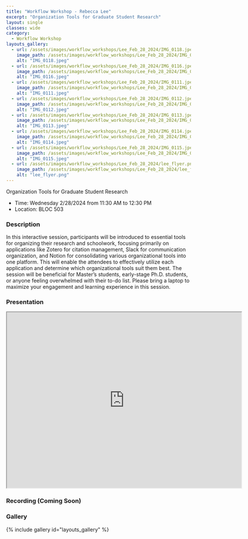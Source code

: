 ```yaml
---
title: "Workflow Workshop - Rebecca Lee"
excerpt: "Organization Tools for Graduate Student Research"
layout: single
classes: wide
category:
  - Workflow Workshop
layouts_gallery:
  - url: /assets/images/workflow_workshops/Lee_Feb_28_2024/IMG_0118.jpeg
    image_path: /assets/images/workflow_workshops/Lee_Feb_28_2024/IMG_0118.jpeg
    alt: "IMG_0118.jpeg"
  - url: /assets/images/workflow_workshops/Lee_Feb_28_2024/IMG_0116.jpeg
    image_path: /assets/images/workflow_workshops/Lee_Feb_28_2024/IMG_0116.jpeg
    alt: "IMG_0116.jpeg"
  - url: /assets/images/workflow_workshops/Lee_Feb_28_2024/IMG_0111.jpeg
    image_path: /assets/images/workflow_workshops/Lee_Feb_28_2024/IMG_0111.jpeg
    alt: "IMG_0111.jpeg"
  - url: /assets/images/workflow_workshops/Lee_Feb_28_2024/IMG_0112.jpeg
    image_path: /assets/images/workflow_workshops/Lee_Feb_28_2024/IMG_0112.jpeg
    alt: "IMG_0112.jpeg"
  - url: /assets/images/workflow_workshops/Lee_Feb_28_2024/IMG_0113.jpeg
    image_path: /assets/images/workflow_workshops/Lee_Feb_28_2024/IMG_0113.jpeg
    alt: "IMG_0113.jpeg"
  - url: /assets/images/workflow_workshops/Lee_Feb_28_2024/IMG_0114.jpeg
    image_path: /assets/images/workflow_workshops/Lee_Feb_28_2024/IMG_0114.jpeg
    alt: "IMG_0114.jpeg"
  - url: /assets/images/workflow_workshops/Lee_Feb_28_2024/IMG_0115.jpeg
    image_path: /assets/images/workflow_workshops/Lee_Feb_28_2024/IMG_0115.jpeg
    alt: "IMG_0115.jpeg"
  - url: /assets/images/workflow_workshops/Lee_Feb_28_2024/lee_flyer.png
    image_path: /assets/images/workflow_workshops/Lee_Feb_28_2024/lee_flyer.png
    alt: "lee_flyer.png"
---
```


Organization Tools for Graduate Student Research
- Time: Wednesday 2/28/2024 from 11:30 AM to 12:30 PM 
- Location: BLOC 503
<!-- - [Recording]() -->


### Description
In this interactive session, participants will be introduced to essential tools for organizing their research and schoolwork, focusing primarily on applications like Zotero for citation management, Slack for communication organization, and Notion for consolidating various organizational tools into one platform. This will enable the attendees to effectively utilize each application and determine which organizational tools suit them best. The session will be beneficial for Master’s students, early-stage Ph.D. students, or anyone feeling overwhelmed with their to-do list. Please bring a laptop to maximize your engagement and learning experience in this session.

### Presentation
<iframe src="https://drive.google.com/file/d/1zkJ9tJJCXgsQuWOlpk1Cwg_A-vSYEI12/preview" width="640" height="480" allow="autoplay"></iframe>

### Recording (Coming Soon)


### Gallery 

{% include gallery id="layouts_gallery" %}
